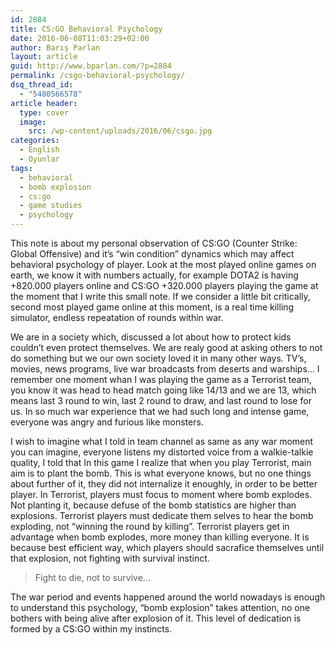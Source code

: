 ```yaml
---
id: 2884
title: CS:GO Behavioral Psychology
date: 2016-06-08T11:03:29+02:00
author: Barış Parlan
layout: article
guid: http://www.bparlan.com/?p=2884
permalink: /csgo-behavioral-psychology/
dsq_thread_id:
  - "5480566578"
article header:
  type: cover
  image:
    src: /wp-content/uploads/2016/06/csgo.jpg
categories:
  - English
  - Oyunlar
tags:
  - behavioral
  - bomb explosion
  - cs:go
  - game studies
  - psychology
---
```


This note is about my personal observation of CS:GO (Counter Strike: Global Offensive) and it&#8217;s &#8220;win condition&#8221; dynamics which may affect behavioral psychology of player. Look at the most played online games on earth, we know it with numbers actually, for example DOTA2 is having +820.000 players online and CS:GO +320.000 players playing the game at the moment that I write this small note. If we consider a little bit critically, second most played game online at this moment, is a real time killing simulator, endless repeatation of rounds within war.

We are in a society which, discussed a lot about how to protect kids couldn&#8217;t even protect themselves. We are realy good at asking others to not do something but we our own society loved it in many other ways. TV&#8217;s, movies, news programs, live war broadcasts from deserts and warships&#8230; I remember one moment whan I was playing the game as a Terrorist team, you know it was head to head match going like 14/13 and we are 13, which means last 3 round to win, last 2 round to draw, and last round to lose for us. In so much war experience that we had such long and intense game, everyone was angry and furious like monsters.

I wish to imagine what I told in team channel as same as any war moment you can imagine, everyone listens my distorted voice from a walkie-talkie quality, I told that In this game I realize that when you play Terrorist, main aim is to plant the bomb. This is what everyone knows, but no one things about further of it, they did not internalize it enoughly, in order to be better player. In Terrorist, players must focus to moment where bomb explodes. Not planting it, because defuse of the bomb statistics are higher than explosions. Terrorist players must dedicate them selves to hear the bomb exploding, not &#8220;winning the round by killing&#8221;. Terrorist players get in advantage when bomb explodes, more money than killing everyone. It is because best efficient way, which players should sacrafice themselves until that explosion, not fighting with survival instinct.

> Fight to die, not to survive&#8230;

The war period and events happened around the world nowadays is enough to understand this psychology, &#8220;bomb explosion&#8221; takes attention, no one bothers with being alive after explosion of it. This level of dedication is formed by a CS:GO within my instincts.

&nbsp;
